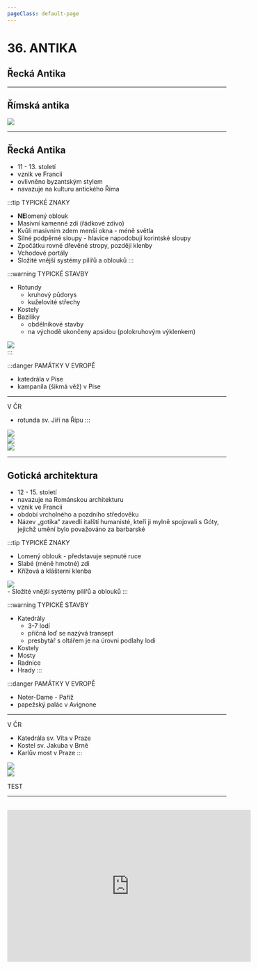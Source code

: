 ```yaml
---
pageClass: default-page
---
```

# 36. ANTIKA

## Řecká Antika

---

## Římská antika

<img class="centered_image" src="/images/pos/36/antika_rim.jpg" />

---

## Řecká Antika

- 11 - 13. století
- vznik ve Francii
- ovlivněno byzantským stylem
- navazuje na kulturu antického Říma

:::tip TYPICKÉ ZNAKY
- **NE**lomený oblouk
- Masivní kamenné zdi (řádkové zdivo)
- Kvůli masivním zdem menší okna - méně světla
- Silné podpěrné sloupy - hlavice napodobují korintské sloupy
- Zpočátku rovné dřevěné stropy, později klenby
- Vchodové portály
- Složité vnější systémy pilířů a oblouků
:::

:::warning TYPICKÉ STAVBY
- Rotundy
    - kruhový půdorys
    - kuželovité střechy
- Kostely
- Baziliky
    - obdélníkové stavby
    - na východě ukončeny apsidou (polokruhovým výklenkem)

<img class="centered_image" src="/images/pos/37/bazilika.jpg" />
<br>
:::

:::danger PAMÁTKY
V EVROPĚ
- katedrála v Pise
- kampanila (šikmá věž) v Pise
---
V ČR
- rotunda sv. Jiří na Řípu
:::

<img class="centered_image" src="/images/pos/37/rotunda.jpg" />
<br>
<img class="centered_image" src="/images/pos/37/bazilika_1.jpg" />
<br>
<img class="centered_image" src="/images/pos/36/antika_recko.jpg" />
<br>

---

## Gotická architektura

- 12 - 15. století
- navazuje na Románskou architekturu
- vznik ve Francii
- období vrcholného a pozdního středověku
- Název „gotika“ zavedli italští humanisté, kteří ji mylně spojovali s Góty, jejichž umění bylo považováno za barbarské

:::tip TYPICKÉ ZNAKY
- Lomený oblouk - představuje sepnuté ruce
- Slabé (méně hmotné) zdi
- Křížová a klášterní klenba
<img class="centered_image" src="/images/pos/37/krizova_klenba.jpg" />
<br>
- Složité vnější systémy pilířů a oblouků
:::

:::warning TYPICKÉ STAVBY
- Katedrály
    - 3-7 lodí
    - příčná loď se nazývá transept
    - presbytář s oltářem je na úrovni podlahy lodi
- Kostely
- Mosty
- Radnice
- Hrady
:::

:::danger PAMÁTKY
V EVROPĚ
- Noter-Dame - Paříž
- papežský palác v Avignone
---
V ČR
- Katedrála sv. Víta v Praze
- Kostel sv. Jakuba v Brně
- Karlův most v Praze
:::

<img class="centered_image" src="/images/pos/37/noterdame.jpg" />
<br>
<img class="centered_image" src="/images/pos/37/gotika.jpg" />
<br>

TEST

***
<br>

<div class="videoWrapper">
  <iframe width="560" height="349" src="https://www.youtube.com/embed/5ji6SRd54Do" frameborder="0" allowfullscreen></iframe>
</div>